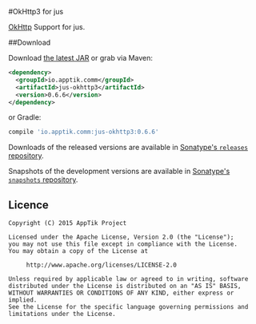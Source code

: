 #OkHttp3 for jus

[OkHttp][okhttp] Support for jus.  

##Download

Download [the latest JAR][mvn] or grab via Maven:
```xml
<dependency>
  <groupId>io.apptik.comm</groupId>
  <artifactId>jus-okhttp3</artifactId>
  <version>0.6.6</version>
</dependency>
```
or Gradle:
```groovy
compile 'io.apptik.comm:jus-okhttp3:0.6.6'
```

Downloads of the released versions are available in [Sonatype's `releases` repository][release].

Snapshots of the development versions are available in [Sonatype's `snapshots` repository][snap].

## Licence

    Copyright (C) 2015 AppTik Project

    Licensed under the Apache License, Version 2.0 (the "License");
    you may not use this file except in compliance with the License.
    You may obtain a copy of the License at

         http://www.apache.org/licenses/LICENSE-2.0

    Unless required by applicable law or agreed to in writing, software
    distributed under the License is distributed on an "AS IS" BASIS,
    WITHOUT WARRANTIES OR CONDITIONS OF ANY KIND, either express or implied.
    See the License for the specific language governing permissions and
    limitations under the License.

 [mvn]: https://search.maven.org/remote_content?g=io.apptik.comm&a=jus-okhttp3&v=LATEST
 [release]: https://oss.sonatype.org/content/repositories/releases/io/apptik/comm/jus-okhttp3
  [snap]: https://oss.sonatype.org/content/repositories/snapshots/io/apptik/comm/jus-okhttp3
  [okhttp]: http://square.github.io/okhttp/
